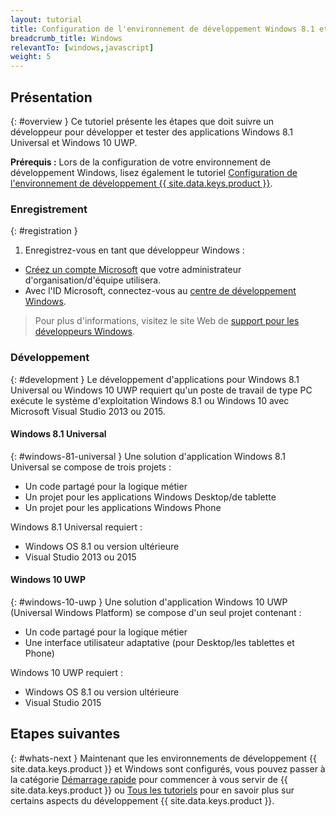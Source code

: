 ```yaml
---
layout: tutorial
title: Configuration de l'environnement de développement Windows 8.1 et Windows 10
breadcrumb_title: Windows
relevantTo: [windows,javascript]
weight: 5
---
```

<!-- NLS_CHARSET=UTF-8 -->
## Présentation
{: #overview }
Ce tutoriel présente les étapes que doit suivre un développeur pour développer et tester des applications Windows 8.1 Universal et Windows 10 UWP.

**Prérequis :** Lors de la configuration de votre environnement de développement Windows, lisez également le tutoriel [Configuration de l'environnement de développement {{ site.data.keys.product }}](../mobilefirst/).

### Enregistrement
{: #registration }
1. Enregistrez-vous en tant que développeur Windows :

- [Créez un compte Microsoft](https://signup.live.com/) que votre administrateur d'organisation/d'équipe utilisera.
- Avec l'ID Microsoft, connectez-vous au [centre de développement Windows](https://dev.windows.com/en-us/programs/join).

> Pour plus d'informations, visitez le site Web de [support pour les développeurs Windows](https://dev.windows.com/en-us/support).

### Développement
{: #development }
Le développement d'applications pour Windows 8.1 Universal ou Windows 10 UWP requiert qu'un poste de travail de type PC exécute le système d'exploitation Windows 8.1 ou Windows 10 avec Microsoft Visual Studio 2013 ou 2015.

#### Windows 8.1 Universal
{: #windows-81-universal }
Une solution d'application Windows 8.1 Universal se compose de trois projets :

- Un code partagé pour la logique métier
- Un projet pour les applications Windows Desktop/de tablette
- Un projet pour les applications Windows Phone

Windows 8.1 Universal requiert :

- Windows OS 8.1 ou version ultérieure
- Visual Studio 2013 ou 2015

#### Windows 10 UWP
{: #windows-10-uwp }
Une solution d'application Windows 10 UWP (Universal Windows Platform) se compose d'un seul projet contenant :

- Un code partagé pour la logique métier
- Une interface utilisateur adaptative (pour Desktop/les tablettes et Phone) 

Windows 10 UWP requiert :

- Windows OS 8.1 ou version ultérieure
- Visual Studio 2015

## Etapes suivantes
{: #whats-next }
Maintenant que les environnements de développement {{ site.data.keys.product }} et Windows sont configurés, vous pouvez passer à la catégorie [Démarrage rapide](../../../quick-start/windows-8-10/) pour commencer à vous servir de {{ site.data.keys.product }} ou [Tous les tutoriels](../../../all-tutorials) pour en savoir plus sur certains aspects du développement {{ site.data.keys.product }}.

